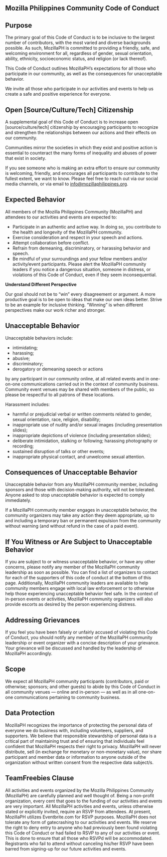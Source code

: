 ## **Mozilla Philippines Community Code of Conduct**


## **Purpose**

The primary goal of this Code of Conduct is to be inclusive to the largest number of contributors, with the most varied and diverse backgrounds possible. As such, MozillaPH is committed to providing a friendly, safe, and welcoming environment for all, regardless of gender, sexual orientation, ability, ethnicity, socioeconomic status, and religion (or lack thereof).

This Code of Conduct outlines MozillaPH’s expectations for all those who participate in our community, as well as the consequences for unacceptable behavior.

We invite all those who participate in our activities and events to help us create a safe and positive experience for everyone.

## **Open [Source/Culture/Tech] Citizenship**

A supplemental goal of this Code of Conduct is to increase open [source/culture/tech] citizenship by encouraging participants to recognize and strengthen the relationships between our actions and their effects on our community.

Communities mirror the societies in which they exist and positive action is essential to counteract the many forms of inequality and abuses of power that exist in society.

If you see someone who is making an extra effort to ensure our community is welcoming, friendly, and encourages all participants to contribute to the fullest extent, we want to know. Please feel free to reach out via our social media channels, or via email to info@mozillaphilippines.org. 

## **Expected Behavior**

All members of the Mozilla Philippines Community (MozillaPH) and attendees to our activities and events are expected to:

*   Participate in an authentic and active way. In doing so, you contribute to the health and longevity of the MozillaPH community.
*   Exercise consideration and respect in your speech and actions.
*   Attempt collaboration before conflict.
*   Refrain from demeaning, discriminatory, or harassing behavior and speech.
*   Be mindful of your surroundings and your fellow members and/or activity/event participants. Please alert the MozillaPH community leaders if you notice a dangerous situation, someone in distress, or violations of this Code of Conduct, even if they seem inconsequential.

**Understand Different Perspective**

Our goal should not be to “win” every disagreement or argument. A more productive goal is to be open to ideas that make our own ideas better. Strive to be an example for inclusive thinking. “Winning” is when different perspectives make our work richer and stronger. 

## **Unacceptable Behavior**

Unacceptable behaviors include: 

*   intimidating; 
*   harassing; 
*   abusive; 
*   discriminatory; 
*   derogatory or demeaning speech or actions 

by any participant in our community online, at all related events and in one-on-one communications carried out in the context of community business. Community event venues may be shared with members of the public, so please be respectful to all patrons of these locations.

Harassment includes: 

*   harmful or prejudicial verbal or written comments related to gender, sexual orientation, race, religion, disability; 
*   inappropriate use of nudity and/or sexual images (including presentation slides); 
*   inappropriate depictions of violence (including presentation slides); 
*   deliberate intimidation, stalking or following; harassing photography or recording; 
*   sustained disruption of talks or other events; 
*   inappropriate physical contact, and unwelcome sexual attention.

## **Consequences of Unacceptable Behavior**

Unacceptable behavior from any MozillaPH community member, including sponsors and those with decision-making authority, will not be tolerated. Anyone asked to stop unacceptable behavior is expected to comply immediately.

If a MozillaPH community member engages in unacceptable behavior, the community organizers may take any action they deem appropriate, up to and including a temporary ban or permanent expulsion from the community without warning (and without refund in the case of a paid event).

## **If You Witness or Are Subject to Unacceptable Behavior**

If you are subject to or witness unacceptable behavior, or have any other concerns, please notify any member of the MozillaPH community leadership as soon as possible. You can find a list of organizers to contact for each of the supporters of this code of conduct at the bottom of this page. Additionally, MozillaPH community leaders are available to help community members engage with local law enforcement or to otherwise help those experiencing unacceptable behavior feel safe. In the context of in-person events or activities, MozillaPH community organizers will also provide escorts as desired by the person experiencing distress.

## **Addressing Grievances**

If you feel you have been falsely or unfairly accused of violating this Code of Conduct, you should notify any member of the MozillaPH community leadership or event organizer with a concise description of your grievance. Your grievance will be discussed and handled by the leadership of MozillaPH accordingly.

## **Scope**

We expect all MozillaPH community participants (contributors, paid or otherwise; sponsors; and other guests) to abide by this Code of Conduct in all community venues — online and in-person — as well as in all one-on-one communications pertaining to community business.

## **Data Protection**

MozillaPH recognizes the importance of protecting the personal data of everyone we do business with, including volunteers, suppliers, and supporters. We believe that responsible stewardship of personal data is a critical part of maintaining trust and of ensuring that individuals feel confident that MozillaPH respects their right to privacy. MozillaPH will never distribute, sell (in exchange for monetary or non-monetary value), nor share participant and member data or information to anyone outside of the organization without written consent from the respective data subject/s.

## **TeamFreebies Clause**

All activities and events organized by the Mozilla Philippines Community (MozillaPH) are carefully planned and well thought of. Being a non-profit organization, every cent that goes to the funding of our activities and events are very important. All MozillaPH activities and events, unless otherwise stated or explicitly invited, require an RSVP from attendees. At present, MozillaPH utilizes Eventbrite.com for RSVP purposes. MozillaPH does not tolerate any form of gatecrashing to our activities and events. We reserve the right to deny entry to anyone who had previously been found violating this Code of Conduct or had failed to RSVP to any of our activities or event. This is done to ensure that all those who RSVPd will be accommodated. Registrants who fail to attend without canceling his/her RSVP have been barred from signing-up for our future activities and events.
